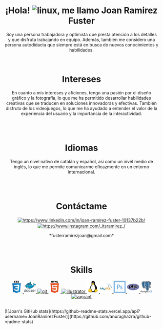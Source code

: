 <h1 align="center">¡Hola! <img src="https://em-content.zobj.net/source/noto-emoji-animations/344/crossed-fingers_1f91e.gif" alt="linux" width="40" height="40"/>, me llamo Joan Ramirez Fuster</h1>
<p align="center">Soy una persona trabajadora y optimista que presta atención a los detalles y que disfruta trabajando en equipo. Además, también me considero una persona autodidacta que siempre está en busca de nuevos conocimientos y habilidades.</p>
<br>
<h1 align="center">Intereses</h1>
<p align="center">En cuanto a mis intereses y aficiones, tengo una pasión por el diseño gráfico y la fotografía, lo que me ha permitido desarrollar habilidades creativas que se traducen en soluciones innovadoras y efectivas. También disfruto de los videojuegos, lo que me ha ayudado a entender el valor de la experiencia del usuario y la importancia de la interactividad.</p>
<br>
<br>
<h1 align="center">Idiomas</h1>
<p align="center">Tengo un nivel nativo de catalán y español, así como un nivel medio de inglés, lo que me permite comunicarme eficazmente en un entorno internacional.</p>
<br>
<br>
<h1 align="center">Contáctame</h1>
<p align="center">
<a href="https://www.linkedin.com/in/joanramirezfuster//" target="blank"><img align="center" src="https://raw.githubusercontent.com/rahuldkjain/github-profile-readme-generator/master/src/images/icons/Social/linked-in-alt.svg" alt="https://www.linkedin.com/in/joan-ramírez-fuster-10137b22b/" height="30" width="40" /></a>
<a href="https://www.instagram.com/_itsramirez_/" target="blank"><img align="center" src="https://raw.githubusercontent.com/rahuldkjain/github-profile-readme-generator/master/src/images/icons/Social/instagram.svg" alt="https://www.instagram.com/_itsramirez_/" height="30" width="40" /></a>
<p align="center">*fusterramirezjoan@gmail.com*</p>
</p>
<br>
<br>
<h1 align="center">Skills</h1>
<p align="center"> <a href="https://www.w3schools.com/css/" target="_blank" rel="noreferrer"> <img src="https://raw.githubusercontent.com/devicons/devicon/master/icons/css3/css3-original-wordmark.svg" alt="css3" width="40" height="40"/> </a> <a href="https://www.docker.com/" target="_blank" rel="noreferrer"> <img src="https://raw.githubusercontent.com/devicons/devicon/master/icons/docker/docker-original-wordmark.svg" alt="docker" width="40" height="40"/> </a> <a href="https://git-scm.com/" target="_blank" rel="noreferrer"> <img src="https://www.vectorlogo.zone/logos/git-scm/git-scm-icon.svg" alt="git" width="40" height="40"/> </a> <a href="https://www.w3.org/html/" target="_blank" rel="noreferrer"> <img src="https://raw.githubusercontent.com/devicons/devicon/master/icons/html5/html5-original-wordmark.svg" alt="html5" width="40" height="40"/> </a> <a href="https://www.adobe.com/in/products/illustrator.html" target="_blank" rel="noreferrer"> <img src="https://www.vectorlogo.zone/logos/adobe_illustrator/adobe_illustrator-icon.svg" alt="illustrator" width="40" height="40"/> </a> <a href="https://www.linux.org/" target="_blank" rel="noreferrer"> <img src="https://raw.githubusercontent.com/devicons/devicon/master/icons/linux/linux-original.svg" alt="linux" width="40" height="40"/> </a> <a href="https://www.mysql.com/" target="_blank" rel="noreferrer"> <img src="https://raw.githubusercontent.com/devicons/devicon/master/icons/mysql/mysql-original-wordmark.svg" alt="mysql" width="40" height="40"/> </a> <a href="https://www.photoshop.com/en" target="_blank" rel="noreferrer"> <img src="https://raw.githubusercontent.com/devicons/devicon/master/icons/photoshop/photoshop-line.svg" alt="photoshop" width="40" height="40"/> </a> <a href="https://www.php.net" target="_blank" rel="noreferrer"> <img src="https://raw.githubusercontent.com/devicons/devicon/master/icons/php/php-original.svg" alt="php" width="40" height="40"/> </a> <a href="https://www.postgresql.org" target="_blank" rel="noreferrer"> <img src="https://raw.githubusercontent.com/devicons/devicon/master/icons/postgresql/postgresql-original-wordmark.svg" alt="postgresql" width="40" height="40"/> </a> <a href="https://www.vagrantup.com/" target="_blank" rel="noreferrer"> <img src="https://www.vectorlogo.zone/logos/vagrantup/vagrantup-icon.svg" alt="vagrant" width="40" height="40"/> </a> </p>
<br>
[![Joan's GitHub stats](https://github-readme-stats.vercel.app/api?username=JoanRamirezFuster)](https://github.com/anuraghazra/github-readme-stats)
